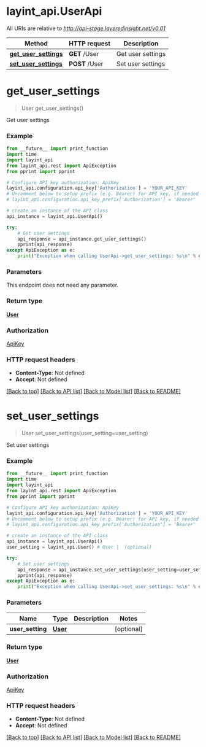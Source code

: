 # layint_api.UserApi

All URIs are relative to *http://api-stage.layeredinsight.net/v0.01*

Method | HTTP request | Description
------------- | ------------- | -------------
[**get_user_settings**](UserApi.md#get_user_settings) | **GET** /User | Get user settings
[**set_user_settings**](UserApi.md#set_user_settings) | **POST** /User | Set user settings


# **get_user_settings**
> User get_user_settings()

Get user settings

### Example 
```python
from __future__ import print_function
import time
import layint_api
from layint_api.rest import ApiException
from pprint import pprint

# Configure API key authorization: ApiKey
layint_api.configuration.api_key['Authorization'] = 'YOUR_API_KEY'
# Uncomment below to setup prefix (e.g. Bearer) for API key, if needed
# layint_api.configuration.api_key_prefix['Authorization'] = 'Bearer'

# create an instance of the API class
api_instance = layint_api.UserApi()

try: 
    # Get user settings
    api_response = api_instance.get_user_settings()
    pprint(api_response)
except ApiException as e:
    print("Exception when calling UserApi->get_user_settings: %s\n" % e)
```

### Parameters
This endpoint does not need any parameter.

### Return type

[**User**](User.md)

### Authorization

[ApiKey](../README.md#ApiKey)

### HTTP request headers

 - **Content-Type**: Not defined
 - **Accept**: Not defined

[[Back to top]](#) [[Back to API list]](../README.md#documentation-for-api-endpoints) [[Back to Model list]](../README.md#documentation-for-models) [[Back to README]](../README.md)

# **set_user_settings**
> User set_user_settings(user_setting=user_setting)

Set user settings

### Example 
```python
from __future__ import print_function
import time
import layint_api
from layint_api.rest import ApiException
from pprint import pprint

# Configure API key authorization: ApiKey
layint_api.configuration.api_key['Authorization'] = 'YOUR_API_KEY'
# Uncomment below to setup prefix (e.g. Bearer) for API key, if needed
# layint_api.configuration.api_key_prefix['Authorization'] = 'Bearer'

# create an instance of the API class
api_instance = layint_api.UserApi()
user_setting = layint_api.User() # User |  (optional)

try: 
    # Set user settings
    api_response = api_instance.set_user_settings(user_setting=user_setting)
    pprint(api_response)
except ApiException as e:
    print("Exception when calling UserApi->set_user_settings: %s\n" % e)
```

### Parameters

Name | Type | Description  | Notes
------------- | ------------- | ------------- | -------------
 **user_setting** | [**User**](User.md)|  | [optional] 

### Return type

[**User**](User.md)

### Authorization

[ApiKey](../README.md#ApiKey)

### HTTP request headers

 - **Content-Type**: Not defined
 - **Accept**: Not defined

[[Back to top]](#) [[Back to API list]](../README.md#documentation-for-api-endpoints) [[Back to Model list]](../README.md#documentation-for-models) [[Back to README]](../README.md)

